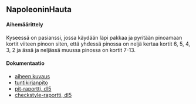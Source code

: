 ## NapoleoninHauta

#### Aihemäärittely

Kyseessä on pasianssi, jossa käydään läpi pakkaa ja pyritään pinoamaan 
kortit viiteen pinoon siten, että yhdessä pinossa on neljä kertaa 
kortit 6, 5, 4, 3, 2 ja ässä ja neljässä muussa pinossa on kortit 7-13.

#### Dokumentaatio

- [aiheen kuvaus](Dokumentointi/Aihemaarittely.md)
- [tuntikirjanpito](Dokumentointi/Tuntikirjanpito.md)
- [pit-raportti, dl5](https://htmlpreview.github.io/?https://github.com/dukeyli/NapoleoninHauta/blob/master/Dokumentointi/pit/201701082337/index.html)
- [checkstyle-raportti, dl5](https://htmlpreview.github.io/?https://github.com/dukeyli/NapoleoninHauta/blob/master/Dokumentointi/checkstyle/site4/checkstyle.html)
